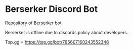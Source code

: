 # Berserker Discord Bot

Repository of Berserker bot 

Berserker is offline due to discords policy about developers.

Top.gg = https://top.gg/bot/785607160243552348
